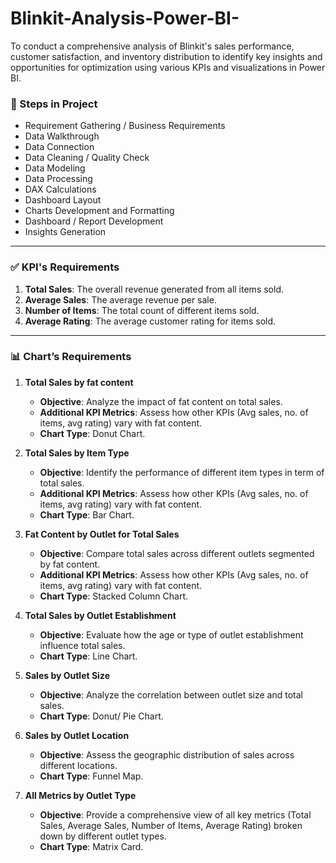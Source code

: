 # Blinkit-Analysis-Power-BI-
To conduct a comprehensive analysis of Blinkit's sales performance, customer satisfaction, and inventory distribution to identify key insights and opportunities for optimization using various KPIs and visualizations in Power BI.

### 🧾 Steps in Project

- Requirement Gathering / Business Requirements  
- Data Walkthrough  
- Data Connection  
- Data Cleaning / Quality Check  
- Data Modeling  
- Data Processing  
- DAX Calculations  
- Dashboard Layout  
- Charts Development and Formatting  
- Dashboard / Report Development  
- Insights Generation

---

### ✅ KPI's Requirements

1. **Total Sales**: The overall revenue generated from all items sold.  
2. **Average Sales**: The average revenue per sale.  
3. **Number of Items**: The total count of different items sold.  
4. **Average Rating**: The average customer rating for items sold.

---

### 📊 Chart’s Requirements

1. **Total Sales by fat content**
   - **Objective**: Analyze the impact of fat content on total sales.
   - **Additional KPI Metrics**: Assess how other KPIs (Avg sales, no. of items, avg rating) vary with fat content.
   - **Chart Type**: Donut Chart.

2. **Total Sales by Item Type**
   - **Objective**: Identify the performance of different item types in term of total sales.
   - **Additional KPI Metrics**: Assess how other KPIs (Avg sales, no. of items, avg rating) vary with fat content.
   - **Chart Type**: Bar Chart.

3. **Fat Content by Outlet for Total Sales**
   - **Objective**: Compare total sales across different outlets segmented by fat content.
   - **Additional KPI Metrics**: Assess how other KPIs (Avg sales, no. of items, avg rating) vary with fat content.
   - **Chart Type**: Stacked Column Chart.

4. **Total Sales by Outlet Establishment**
   - **Objective**: Evaluate how the age or type of outlet establishment influence total sales.
   - **Chart Type**: Line Chart.

5. **Sales by Outlet Size**  
   - **Objective**: Analyze the correlation between outlet size and total sales.  
   - **Chart Type**: Donut/ Pie Chart.

6. **Sales by Outlet Location**  
   - **Objective**: Assess the geographic distribution of sales across different locations.  
   - **Chart Type**: Funnel Map.

7. **All Metrics by Outlet Type**  
   - **Objective**: Provide a comprehensive view of all key metrics (Total Sales, Average Sales, Number of Items, Average Rating) broken down by different outlet types.  
    - **Chart Type**: Matrix Card.

